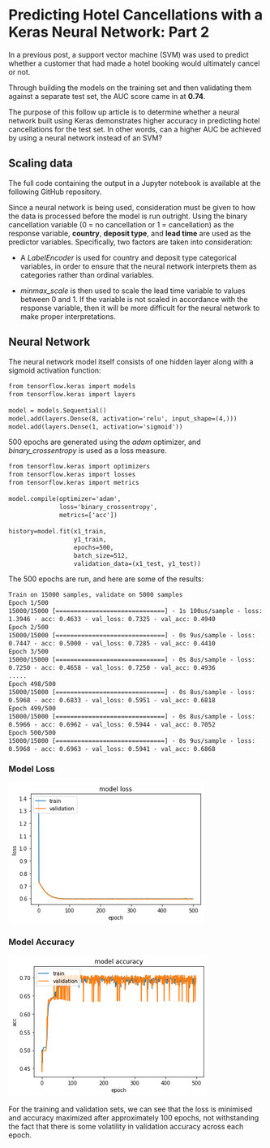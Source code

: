 # Predicting Hotel Cancellations with a Keras Neural Network: Part 2

In a previous post, a support vector machine (SVM) was used to predict whether a customer that had made a hotel booking would ultimately cancel or not.

Through building the models on the training set and then validating them against a separate test set, the AUC score came in at **0.74**.

The purpose of this follow up article is to determine whether a neural network built using Keras demonstrates higher accuracy in predicting hotel cancellations for the test set. In other words, can a higher AUC be achieved by using a neural network instead of an SVM?

## Scaling data

The full code containing the output in a Jupyter notebook is available at the following GitHub repository.

Since a neural network is being used, consideration must be given to how the data is processed before the model is run outright. Using the binary cancellation variable (0 = no cancellation or 1 = cancellation) as the response variable, **country**, **deposit type**, and **lead time** are used as the predictor variables. Specifically, two factors are taken into consideration:

- A *LabelEncoder* is used for country and deposit type categorical variables, in order to ensure that the neural network interprets them as categories rather than ordinal variables.

- *minmax_scale* is then used to scale the lead time variable to values between 0 and 1. If the variable is not scaled in accordance with the response variable, then it will be more difficult for the neural network to make proper interpretations.

## Neural Network

The neural network model itself consists of one hidden layer along with a sigmoid activation function:

```
from tensorflow.keras import models
from tensorflow.keras import layers

model = models.Sequential()
model.add(layers.Dense(8, activation='relu', input_shape=(4,)))
model.add(layers.Dense(1, activation='sigmoid'))
```

500 epochs are generated using the *adam* optimizer, and *binary_crossentropy* is used as a loss measure.

```
from tensorflow.keras import optimizers
from tensorflow.keras import losses
from tensorflow.keras import metrics

model.compile(optimizer='adam',
              loss='binary_crossentropy',
              metrics=['acc'])

history=model.fit(x1_train,
                  y1_train,
                  epochs=500,
                  batch_size=512,
                  validation_data=(x1_test, y1_test))
```

The 500 epochs are run, and here are some of the results:

```
Train on 15000 samples, validate on 5000 samples
Epoch 1/500
15000/15000 [==============================] - 1s 100us/sample - loss: 1.3946 - acc: 0.4633 - val_loss: 0.7325 - val_acc: 0.4940
Epoch 2/500
15000/15000 [==============================] - 0s 9us/sample - loss: 0.7447 - acc: 0.5000 - val_loss: 0.7285 - val_acc: 0.4410
Epoch 3/500
15000/15000 [==============================] - 0s 8us/sample - loss: 0.7250 - acc: 0.4658 - val_loss: 0.7250 - val_acc: 0.4936
.....
Epoch 498/500
15000/15000 [==============================] - 0s 8us/sample - loss: 0.5968 - acc: 0.6833 - val_loss: 0.5951 - val_acc: 0.6818
Epoch 499/500
15000/15000 [==============================] - 0s 8us/sample - loss: 0.5966 - acc: 0.6962 - val_loss: 0.5944 - val_acc: 0.7052
Epoch 500/500
15000/15000 [==============================] - 0s 9us/sample - loss: 0.5968 - acc: 0.6963 - val_loss: 0.5941 - val_acc: 0.6868
```

### Model Loss

![model-loss](model-loss.png)

### Model Accuracy

![model-accuracy](model-accuracy.png)

For the training and validation sets, we can see that the loss is minimised and accuracy maximized after approximately 100 epochs, not withstanding the fact that there is some volatility in validation accuracy across each epoch.

